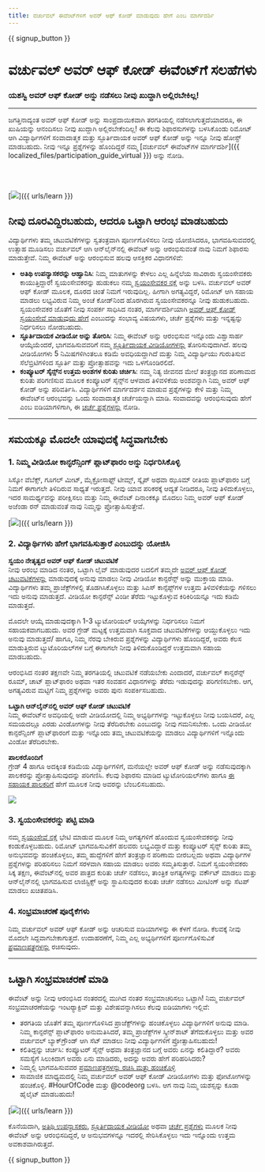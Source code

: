 ```yaml
---
title: ವರ್ಚುವಲ್ ಈವೆಂಟ್‌ಗಳಿಗೆ ಅವರ್ ಆಫ್ ಕೋಡ್ ಮಾಡುವುದು ಹೇಗೆ ಎಂಬ ಮಾರ್ಗದರ್ಶಿ
---
```


{{ signup_button }}

# ವರ್ಚುವಲ್ ಅವರ್ ಆಫ್ ಕೋಡ್ ಈವೆಂಟ್‌ಗೆ ಸಲಹೆಗಳು

### ಯಶಸ್ವಿ ಅವರ್ ಆಫ್ ಕೋಡ್ ಅನ್ನು ನಡೆಸಲು ನೀವು ಖುದ್ದಾಗಿ ಅಲ್ಲಿರಬೇಕಿಲ್ಲ!

***

ಜಗತ್ತಿನಾದ್ಯಂತ ಅವರ್ ಆಫ್ ಕೋಡ್ ಅನ್ನು ಸಾಂಪ್ರದಾಯಿಕವಾಗಿ ತರಗತಿಯಲ್ಲಿ ನಡೆಸಲಾಗುತ್ತದೆಯಾದರೂ, ಈ ಖುಷಿಯನ್ನು ಆನಂದಿಸಲು ನೀವು ಖುದ್ದಾಗಿ ಅಲ್ಲಿರಬೇಕೆಂದಿಲ್ಲ! ಈ ಕೆಲವು ಶಿಫಾರಸುಗಳನ್ನು ಬಳಸಿಕೊಂಡು ರಿಮೋಟ್ ಆಗಿ ವಿದ್ಯಾರ್ಥಿಗಳಿಗೆ ಸಂವಾದಾತ್ಮಕ ಮತ್ತು ಸ್ಫೂರ್ತಿದಾಯಕ ಅವರ್ ಆಫ್ ಕೋಡ್ ಅನ್ನು ಇನ್ನೂ ನೀವು ಹೋಸ್ಟ್ ಮಾಡಬಹುದು.  ನೀವು ಇನ್ನೂ ಪ್ರಶ್ನೆಗಳನ್ನು ಹೊಂದಿದ್ದರೆ ನಮ್ಮ [ವರ್ಚುವಲ್ ಈವೆಂಟ್‌ಗಳ ಮಾರ್ಗದರ್ಶಿ]({{ localized_files/participation_guide_virtual }}) ಅನ್ನು ನೋಡಿ.

<br><br>

[<img src="/images/fit-600/Marketing/pexels-andrea-piacquadio-3762940.jpg" />]({{ urls/learn }})

## ನೀವು ದೂರವಿದ್ದಿರಬಹುದು, ಆದರೂ ಒಟ್ಟಾಗಿ ಆರಂಭ ಮಾಡಬಹುದು
ವಿದ್ಯಾರ್ಥಿಗಳು ತಮ್ಮ ಚಟುವಟಿಕೆಗಳನ್ನು ಸ್ವತಂತ್ರವಾಗಿ ಪೂರ್ಣಗೊಳಿಸಲು ನೀವು ಯೋಜಿಸಿದರೂ, ಭಾಗವಹಿಸುವವರಲ್ಲಿ ಉತ್ಸಾಹ ಮೂಡಿಸಲು ವರ್ಚುವಲ್ ಆಗಿ ಆನ್‌ಲೈನ್‌ನಲ್ಲಿ ಈವೆಂಟ್ ಅನ್ನು ಆರಂಭಿಸುವಂತೆ ನಾವು ನಿಮಗೆ ಶಿಫಾರಸು ಮಾಡುತ್ತೇವೆ. ನಿಮ್ಮ ಈವೆಂಟ್ ಅನ್ನು ಆರಂಭಿಸುವ ಹಲವು ಆಸಕ್ತಿಕರ ವಿಧಾನಗಳಿವೆ: 

<ul>
<li><b>ಅತಿಥಿ ಉಪನ್ಯಾಸಕರನ್ನು ಆಹ್ವಾನಿಸಿ</b>: ನಿಮ್ಮ ಮಾತುಗಳನ್ನು ಕೇಳಲು ಎಲ್ಲ ಹಿನ್ನೆಲೆಯ ಸಾವಿರಾರು ಸ್ವಯಂಸೇವಕರು ಕಾಯುತ್ತಿದ್ದಾರೆ! ಸ್ವಯಂಸೇವಕರನ್ನು ಹುಡುಕಲು ನಮ್ಮ <a href="https://code.org/volunteer/local">ಸ್ವಯಂಸೇವಕರ ನಕ್ಷೆ</a> ಅನ್ನು ಬಳಸಿ. ವರ್ಚುವಲ್ ಅವರ್ ಆಫ್‌ ಕೋಡ್‌ ಮೂಲಕ, ದೂರದ ಚಿಂತೆ ನಿಮಗೆ ಇರುವುದಿಲ್ಲ. ಹೀಗಾಗಿ ಅಗತ್ಯವಿದ್ದರೆ, ರಿಮೋಟ್ ಆಗಿ ಸಹಾಯ ಮಾಡಲು ಲಭ್ಯವಿರುವ ನಿಮ್ಮ ಅಂಚೆ ಕೋಡ್‌ನಿಂದ ಹೊರಗಿರುವ ಸ್ವಯಂಸೇವಕರನ್ನೂ ನೀವು ಹುಡುಕಬಹುದು. ಸ್ವಯಂಸೇವಕರ ಜೊತೆಗೆ ನೀವು ಸಂಪರ್ಕ ಸಾಧಿಸಿದ ನಂತರ, ಮಾರ್ಗದರ್ಶಿಯಾಗಿ <a href="http://hourofcode.com/us/how-to/volunteers">ಅವರ್ ಆಫ್ ಕೋಡ್ ಸ್ವಯಂಸೇವೆ ಮಾಡುವುದು ಹೇಗೆ</a> ಎಂಬುದನ್ನು ಸಂಭಾವ್ಯ ವಿಷಯಗಳು, ಚರ್ಚೆ ಪ್ರಶ್ನೆಗಳು ಮತ್ತು ಇನ್ನಷ್ಟನ್ನು ನಿರ್ಧರಿಸಲು ನೋಡಬಹುದು.</li> 
<li><b>ಸ್ಫೂರ್ತಿದಾಯಕ ವೀಡಿಯೋ ಅನ್ನು ತೋರಿಸಿ</b>: ನಿಮ್ಮ ಈವೆಂಟ್ ಅನ್ನು ಆರಂಭಿಸುವ ಇನ್ನೊಂದು ವಿಶ್ವಾಸಾರ್ಹ ಆಯ್ಕೆಯೆಂದರೆ, ಭಾಗವಹಿಸುವವರಿಗೆ ನಮ್ಮ <a href="http://hourofcode.com/us/promote/resources#videos">ಸ್ಫೂರ್ತಿದಾಯಕ ವೀಡಿಯೋಗಳನ್ನು</a> ತೋರಿಸುವುದಾಗಿದೆ. ಹಲವು ವೀಡಿಯೋಗಳು 5 ನಿಮಿಷಗಳಿಗಿಂತಲೂ ಕಡಿಮೆ ಅವಧಿಯದ್ದಾಗಿದೆ ಮತ್ತು ನಿಮ್ಮ ವಿದ್ಯಾರ್ಥಿಯು ಗುರುತಿಸುವ ಸೆಲೆಬ್ರಿಟಿಗಳಿಂದ ಸ್ಫೂರ್ತಿ ಮತ್ತು ಪ್ರೋತ್ಸಾಹವನ್ನು ಇದು ಒಳಗೊಂಡಿರಲಿದೆ.</li> 
<li><b>ಕಂಪ್ಯೂಟರ್ ಸೈನ್ಸ್‌ನ ಉತ್ತಮ ಅಂಶಗಳ ಕುರಿತು ಚರ್ಚಿಸಿ</b>: ನಮ್ಮ ನಿತ್ಯ ಜೀವನದ ಮೇಲೆ ತಂತ್ರಜ್ಞಾನದ ಪರಿಣಾಮದ ಕುರಿತು ಪರಿಗಣಿಸುವ ಮೂಲಕ ಕಂಪ್ಯೂಟರ್ ಸೈನ್ಸ್‌ನ ಆಳವಾದ ತಿಳಿವಳಿಕೆಯ ಅಂಶವನ್ನಾಗಿ ನಿಮ್ಮ ಅವರ್ ಆಫ್ ಕೋಡ್ ಅನ್ನು ಪರಿವರ್ತಿಸಿ. ವಿದ್ಯಾರ್ಥಿಗಳಿಗೆ ಮಾರ್ಗದರ್ಶನ ಮಾಡುವ ಪ್ರಶ್ನೆಗಳನ್ನು ಕೇಳಿ ಮತ್ತು ನಿಮ್ಮ ಈವೆಂಟ್‌ನ ಆರಂಭವನ್ನು ಒಂದು ಸಂವಾದಾತ್ಮಕ ಚರ್ಚೆಯನ್ನಾಗಿ ಮಾಡಿ. ಸಂವಾದವನ್ನು ಆರಂಭಿಸುವುದು ಹೇಗೆ ಎಂಬ ಐಡಿಯಾಗಳಿಗಾಗಿ, ಈ <a href="https://code.org/csforgood#prompts">ಚರ್ಚೆ ಪ್ರಶ್ನೆಗಳನ್ನು</a> ನೋಡಿ.</li>
</ul>

---

## ಸಮಯಕ್ಕೂ ಮೊದಲೇ ಯಾವುದಕ್ಕೆ ಸಿದ್ಧವಾಗಬೇಕು

### 1. ನಿಮ್ಮ ವೀಡಿಯೋ ಕಾನ್ಫರೆನ್ಸಿಂಗ್‌ ಪ್ಲಾಟ್‌ಫಾರಂ ಅನ್ನು ನಿರ್ಧರಿಸಿಕೊಳ್ಳಿ
ಸಿಸ್ಕೋ ವೆಬೆಕ್ಸ್, ಗೂಗಲ್ ಮೀಟ್, ಮೈಕ್ರೋಸಾಫ್ಟ್ ಟೀಮ್ಸ್, ಸ್ಕೈಪ್ ಅಥವಾ ಝೂಮ್‌ ರೀತಿಯ ಪ್ಲಾಟ್‌ಫಾರಂ ಬಗ್ಗೆ ನಿಮಗೆ ಈಗಾಗಲೇ ತಿಳಿದಿರುವ ಸಾಧ್ಯತೆ ಇರುತ್ತದೆ. ನೀವು ಯಾವ ಪರಿಕರಕ್ಕೆ ಆದ್ಯತೆ ನೀಡಿದರೂ, ನೀವು ತಿಳಿದುಕೊಳ್ಳಲು, ಇದರ ಸಾಮರ್ಥ್ಯವನ್ನು ಪರೀಕ್ಷಿಸಲು ಮತ್ತು ನಿಮ್ಮ ಈವೆಂಟ್ ದಿನಾಂಕಕ್ಕೂ ಮೊದಲು ನಿಮ್ಮ ಅವರ್ ಆಫ್ ಕೋಡ್ ಅಜೆಂಡಾ ರನ್‌ ಮಾಡುವಂತೆ ನಾವು ನಿಮ್ಮನ್ನು ಪ್ರೋತ್ಸಾಹಿಸುತ್ತೇವೆ.

[<img src="/images/fit-600/Marketing/photo-of-boy-video-calling-with-a-woman-4145197.jpg" />]({{ urls/learn }})

### 2. ವಿದ್ಯಾರ್ಥಿಗಳು ಹೇಗೆ ಭಾಗವಹಿಸುತ್ತಾರೆ ಎಂಬುದನ್ನು ಯೋಜಿಸಿ
**ಸ್ವಯಂ ನೇತೃತ್ವದ ಅವರ್ ಆಫ್ ಕೋಡ್ ಚಟುವಟಿಕೆ**<br> ನೀವು ಆರಂಭ ಮಾಡಿದ ನಂತರ, ಒಟ್ಟಾಗಿ ಲೈವ್ ಮಾಡುವುದರ ಬದಲಿಗೆ ತಮ್ಮದೇ <a href="https://hourofcode.com/us/learn">ಅವರ್ ಆಫ್ ಕೋಡ್ ಚಟುವಟಿಕೆಗಳನ್ನು</a> ಮಾಡುವುದಕ್ಕೆ ಅನುವು ಮಾಡಲು ನೀವು ವೀಡಿಯೋ ಕಾನ್ಫರೆನ್ಸ್‌ ಅನ್ನು ಮುಕ್ತಾಯ ಮಾಡಿ. ವಿದ್ಯಾರ್ಥಿಗಳು ತಮ್ಮ ಪ್ರಾಜೆಕ್ಟ್‌ಗಳಲ್ಲಿ ತೊಡಗಿಸಿಕೊಳ್ಳಲು ಮತ್ತು ಸಿಎಸ್ ಕಾನ್ಸೆಪ್ಟ್‌ಗಳ ಉತ್ತಮ ತಿಳಿವಳಿಕೆಯನ್ನು ಗಳಿಸಲು ಇದು ಅನುವು ಮಾಡುತ್ತದೆ. ವೀಡಿಯೋ ಕಾನ್ಫರೆನ್ಸ್ ವಿಂಡೀ ತೆರೆದು ಇಟ್ಟುಕೊಳ್ಳುವ ಕಿರಿಕಿರಿಯನ್ನೂ ಇದು ಕಡಿಮೆ ಮಾಡುತ್ತದೆ.

ಮೊದಲೇ ಆಯ್ಕೆ ಮಾಡುವುದಕ್ಕಾಗಿ 1-3 ಟ್ಯುಟೋರಿಯಲ್ ಆಯ್ಕೆಗಳನ್ನು ನಿರ್ಧರಿಸಲು ನಿಮಗೆ ಸಹಾಯಕವಾಗಬಹುದು. ಅವರ ಗ್ರೇಡ್‌ ಮಟ್ಟಕ್ಕೆ ಉತ್ತಮವಾಗಿ ಸೂಕ್ತವಾದ ಚಟುವಟಿಕೆಗಳನ್ನು ಆಯ್ದುಕೊಳ್ಳಲು ಇದು ಅನುವು ಮಾಡುತ್ತದೆ/ ಹಾಗೂ, ನಿಮ್ಮ ನೆರವು ಬೇಕಿರುವ ಪ್ರಶ್ನೆಗಳನ್ನು ವಿದ್ಯಾರ್ಥಿಗಳು ಹೊಂದಿದ್ದರೆ, ಅವರು ಕೆಲಸ ಮಾಡುತ್ತಿರುವ ಟ್ಯುಟೊರಿಯಲ್‌ಗಳ ಬಗ್ಗೆ ಈಗಾಗಲೇ ನೀವು ತಿಳಿದುಕೊಂಡಿದ್ದರೆ ಉತ್ತಮವಾಗಿ ಸಹಾಯ ಮಾಡಬಹುದು.

ಆರಂಭಿಸಿದ ನಂತರ ತಕ್ಷಣವೇ ನಿಮ್ಮ ತರಗತಿಯಲ್ಲಿ ಚಟುವಟಿಕೆ ನಡೆಯಬೇಕು ಎಂದಾದರೆ, ವರ್ಚುವಲ್ ಕಾನ್ಫರೆನ್ಸ್ ರೂಮ್, ಚಾಟ್‌ ಪ್ಲಾಟ್‌ಫಾರಂ ಅಥವಾ ಇತರ ಸಂವಹನ ವಿಧಾನಗಳನ್ನು ತೆರೆದು ಇಡುವುದನ್ನು ಪರಿಗಣಿಸಬೇಕು. ಆಗ, ಅಗತ್ಯವಿರುವ ಮಟ್ಟಿಗೆ ನಿಮ್ಮ ಪ್ರಶ್ನೆಗಳನ್ನು ಅವರು ಪುನಃ ಸಂಪರ್ಕಿಸಬಹುದು.

**ಒಟ್ಟಾಗಿ ಆನ್‌ಲೈನ್‌ನಲ್ಲಿ ಅವರ್ ಆಫ್ ಕೋಡ್ ಚಟುವಟಿಕೆ**<br> ನಿಮ್ಮ ಈವೆಂಟ್‌ನ ಅವಧಿಯಲ್ಲಿ ಅದೇ ವೀಡಿಯೋದಲ್ಲಿ ನಿಮ್ಮ ಅಭ್ಯರ್ಥಿಗಳನ್ನು ಇಟ್ಟುಕೊಳ್ಳಲು ನೀವು ಬಯಸಿದರೆ, ಎಲ್ಲ ಸಮಯದಲ್ಲೂ ಎರಡು ವಿಂಡೋಗಳನ್ನು ನೀವು ತೆರೆದಿರಬೇಕು ಎಂಬುದನ್ನು ನೀವು ಗಮನಿಸಬೇಕು. ಒಂದು ವೀಡಿಯೋ ಕಾನ್ಫರೆನ್ಸಿಂಗ್‌ ಪ್ಲಾಟ್‌ಫಾರಂಗೆ ಮತ್ತು ಇನ್ನೊಂದು ತಮ್ಮ ಚಟುವಟಿಕೆಯನ್ನು ಮಾಡಲು ವಿದ್ಯಾರ್ಥಿಗಳಿಗೆ ಇನ್ನೊಂದು ವಿಂಡೋ ತೆರೆದಿರಬೇಕು.

**ಪಾಲಕರೊಂದಿಗೆ**<br> ಗ್ರೇಡ್ 4 ಹಾಗೂ ಅದಕ್ಕಿಂತ ಕಡಿಮೆಯ ವಿದ್ಯಾರ್ಥಿಗಳಿಗೆ, ಮನೆಯಲ್ಲೇ ಅವರ್ ಆಫ್ ಕೋಡ್ ಅನ್ನು ನಡೆಸುವುದಕ್ಕಾಗಿ ಪಾಲಕರನ್ನು ಪ್ರೋತ್ಸಾಹಿಸುವುದನ್ನು ಪರಿಗಣಿಸಿ. ಕೆಲವು ಶಿಫಾರಸು ಮಾಡಿದ ಟ್ಯುಟೋರಿಯಲ್‌ಗಳು ಹಾಗೂ <a href="https://hourofcode.com/us/how-to/parents">ಈ ಸಹಾಯಕ ಪಾಲಕರಿಗೆ</a> ಹೇಗೆ ಮೂಲಕ ನೀವು ಅವರನ್ನು ಬೆಂಬಲಿಸಬಹುದು.

[<img src="/images/fit-600/Marketing//happy-father-and-child-browsing-laptop-in-bedroom-4545778.jpg" />](https://hourofcode.com/us/how-to/parents)

### 3. ಸ್ವಯಂಸೇವಕರನ್ನು ಪಟ್ಟಿ ಮಾಡಿ
ನಮ್ಮ <a href="https://code.org/volunteer/local">ಸ್ವಯಂಸೇವೆ ನಕ್ಷೆ</a> ಭೇಟಿ ಮಾಡುವ ಮೂಲಕ ನಿಮ್ಮ ಅಗತ್ಯಗಳಿಗೆ ಹೊಂದುವ ಸ್ವಯಂಸೇವಕರನ್ನು ನೀವು ಕಂಡುಕೊಳ್ಳಬಹುದು. ರಿಮೋಟ್ ಭಾಗವಹಿಸುವಿಕೆಗೆ ಹಲವರು ಲಭ್ಯವಿದ್ದಾರೆ ಮತ್ತು ಕಂಪ್ಯೂಟರ್‌ ಸೈನ್ಸ್‌ ಕುರಿತು ತಮ್ಮ ಅನುಭವವನ್ನು ಹಂಚಿಕೊಳ್ಳಲು, ತಮ್ಮ ಹುದ್ದೆಗಳಿಗೆ ಹೇಗೆ ತಂತ್ರಜ್ಞಾನ ಪರಿಣಾಮ ಬೀರಬಲ್ಲದು ಅಥವಾ ವಿದ್ಯಾರ್ಥಿಗಳ ಪ್ರಶ್ನೆಗಳನ್ನು ಪರಿಹರಿಸಲು ನಿಮಗೆ ಸರಳವಾಗಿ ಸಹಾಯ ಮಾಡಲು ಅವರು ಸಮ್ಮತಿಸುತ್ತಾರೆ. ನಿಮಗೆ ಸ್ವಯಂಸೇವಕರು ಸಿಕ್ಕ ತಕ್ಷಣ, ಈವೆಂಟ್‌ನಲ್ಲಿ ಅವರ ಪಾತ್ರದ ಕುರಿತು ಚರ್ಚೆ ನಡೆಸಲು, ತಾಂತ್ರಿಕ ಅಗತ್ಯಗಳನ್ನು ವರ್ಕೌಟ್‌ ಮಾಡಲು ಮತ್ತು ಆನ್‌ಲೈನ್‌ನಲ್ಲಿ ಭಾಗವಹಿಸುವ ಲಾಜಿಸ್ಟಿಕ್ಸ್‌ ಅನ್ನು ಸ್ಥಾಪಿಸುವುದರ ಕುರಿತು ಚರ್ಚೆ ನಡೆಸಲು ಮೀಟಿಂಗ್ ಅನ್ನು ಸೆಟಪ್‌ ಮಾಡಲು ಖಚಿತಪಡಿಸಿ.

### 4. ಸಂಭ್ರಮಾಚರಣೆ ಪೂರೈಕೆಗಳು
ನಿಮ್ಮ ವರ್ಚುವಲ್ ಅವರ್ ಆಫ್ ಕೋಡ್ ಅನ್ನು ಆಚರಿಸುವ ಐಡಿಯಾಗಳನ್ನು ಈ ಕೆಳಗೆ ನೋಡಿ. ಕೆಲವಕ್ಕೆ ನೀವು ಮೊದಲೇ ಸಿದ್ದವಾಗಬೇಕಾಗುತ್ತದೆ. ಉದಾಹರಣೆಗೆ, ನಿಮ್ಮ ಎಲ್ಲ ಅಭ್ಯರ್ಥಿಗಳಿಗೆ ಪೂರ್ಣಗೊಳಿಸುವಿಕೆ <a href="https://code.org/certificates">ಪ್ರಮಾಣಪತ್ರಗಳನ್ನು</a> ರಚಿಸುವುದು.

---

## ಒಟ್ಟಾಗಿ ಸಂಭ್ರಮಾಚರಣೆ ಮಾಡಿ

ಈವೆಂಟ್ ಅನ್ನು ನೀವು ಆರಂಭಿಸಿದ ನಂತರದಲ್ಲಿ ಮುಗಿದ ನಂತರ ಸಂಭ್ರಮಾಚರಿಸಲು ಒಟ್ಟಾಗಿ! ನಿಮ್ಮ ವರ್ಚುವಲ್‌ ಸಂಭ್ರಮಾಚರಣೆಯನ್ನು ಇಂಟರ್‍ಯಾಕ್ಟಿವ್ ಮತ್ತು ವಿಶೇಷವನ್ನಾಗಿಸಲು ಕೆಲವು ಐಡಿಯಾಗಳು ಇಲ್ಲಿವೆ:

- ತರಗತಿಯ ಜೊತೆಗೆ ತಮ್ಮ ಪೂರ್ಣಗೊಳಿಸಿದ ಪ್ರಾಜೆಕ್ಟ್‌ಗಳನ್ನು ಹಂಚಿಕೊಳ್ಳಲು ವಿದ್ಯಾರ್ಥಿಗಳಿಗೆ ಅನುವು ಮಾಡಿ. ನಿಮ್ಮ ಕಾನ್ಫರೆನ್ಸ್‌ ಪ್ಲಾಟ್‌ಫಾರಂ ಅನುಮತಿಸಿದರೆ, ತಮ್ಮ ಪ್ರಾಜೆಕ್ಟ್‌ಗಳ ಸ್ಕ್ರೀನ್‌ಶಾಟ್‌ ತೆಗೆದುಕೊಳ್ಳಲು ಮತ್ತು ಅವರ ವರ್ಚುವಲ್ ಬ್ಯಾಕ್‌ಗ್ರೌಂಡ್‌ ಆಗಿ ಸೆಟ್‌ ಮಾಡಲು ನೀವು ವಿದ್ಯಾರ್ಥಿಗಳಿಗೆ ಪ್ರೋತ್ಸಾಹಿಸಬಹುದು!
- ಕಲಿತಿದ್ದನ್ನು ಚರ್ಚಿಸಿ: ಕಂಪ್ಯೂಟರ್ ಸೈನ್ಸ್ ಅಥವಾ ತಂತ್ರಜ್ಞಾನದ ಬಗ್ಗೆ ಅವರು ಏನನ್ನು ಕಲಿತಿದ್ದಾರೆ? ಅವರು ಸಮಸ್ಯೆಗೆ ಸಿಲುಕಿದಾಗ ಅವರು ಏನು ಮಾಡಿದರು, ಅದನ್ನು ಅವರು ಹೇಗೆ ಪರಿಹರಿಸಿದರು?
- ನಿಮ್ಮಲ್ಲಿ ಭಾಗವಹಿಸುವವರ <a href="https://code.org/certificates">ಪ್ರಮಾಣಪತ್ರಗಳನ್ನು ರಚಿಸಿ ಮತ್ತು ಹಂಚಿಕೊಳ್ಳಿ</a>
- ಸಾಮಾಜಿಕ ಮಾಧ್ಯಮದಲ್ಲಿ ನಿಮ್ಮ ವರ್ಚುವಲ್‌ ಅವರ್ ಆಫ್ ಕೋಡ್ ವೀಡಿಯೋಗಳು ಮತ್ತು ಫೋಟೋಗಳನ್ನು ಹಂಚಿಕೊಳ್ಳಿ. #HourOfCode ಮತ್ತು @codeorg ಬಳಸಿ. ಆಗ ನಾವು ನಿಮ್ಮ ಯಶಸ್ಸನ್ನು ಕೂಡಾ ಹೈಲೈಟ್ ಮಾಡಬಹುದು!

[<img src="/images/fit-600/Marketing/g8TUlHzF.jpeg" />]({{ urls/learn }})

ಕೊನೆಯದಾಗಿ, <a href="https://code.org/volunteer/local">ಅತಿಥಿ ಉಪನ್ಯಾಸಕರು</a>, <a href="https://hourofcode.com/us/promote/resources#">ಸ್ಫೂರ್ತಿದಾಯಕ ವೀಡಿಯೋ</a> ಅಥವಾ <a href="https://code.org/csforgood#prompts">ಚರ್ಚೆ ಪ್ರಶ್ನೆಗಳು</a> ಮೂಲಕ ನೀವು ಈವೆಂಟ್ ಅನ್ನು ಆರಂಭಿಸದಿದ್ದರೆ, ಆ ಅನುಭವಗಳನ್ನೂ ಇದರಲ್ಲಿ ಸೇರಿಸಿಕೊಳ್ಳಲು ಇದು ಇನ್ನೊಂದು ಉತ್ತಮ ಅವಕಾಶವಾಗಿರುತ್ತದೆ.

{{ signup_button }}
